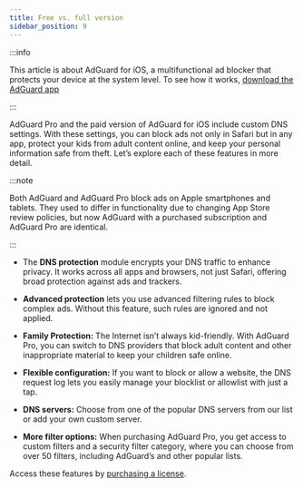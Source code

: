 ```yaml
---
title: Free vs. full version
sidebar_position: 9
---
```


:::info

This article is about AdGuard for iOS, a multifunctional ad blocker that protects your device at the system level. To see how it works, [download the AdGuard app](https://agrd.io/download-kb-adblock)

:::

AdGuard Pro and the paid version of AdGuard for iOS include custom DNS settings. With these settings, you can block ads not only in Safari but in any app, protect your kids from adult content online, and keep your personal information safe from theft. Let’s explore each of these features in more detail.

:::note

Both AdGuard and AdGuard Pro block ads on Apple smartphones and tablets. They used to differ in functionality due to changing App Store review policies, but now AdGuard with a purchased subscription and AdGuard Pro are identical.

:::

- The **DNS protection** module encrypts your DNS traffic to enhance privacy. It works across all apps and browsers, not just Safari, offering broad protection against ads and trackers.

- **Advanced protection** lets you use advanced filtering rules to block complex ads. Without this feature, such rules are ignored and not applied.

- **Family Protection:** The Internet isn’t always kid-friendly. With AdGuard Pro, you can switch to DNS providers that block adult content and other inappropriate material to keep your children safe online.

- **Flexible configuration:** If you want to block or allow a website, the DNS request log lets you easily manage your blocklist or allowlist with just a tap.

- **DNS servers:** Choose from one of the popular DNS servers from our list or add your own custom server.

- **More filter options:** When purchasing AdGuard Pro, you get access to custom filters and a security filter category, where you can choose from over 50 filters, including AdGuard’s and other popular lists.

Access these features by [purchasing a license](https://adguard.com/license.html).
